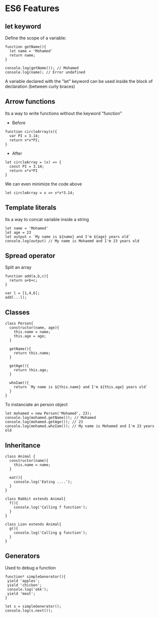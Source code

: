 # ES6 Features

## let keyword

Define the scope of a variable:

```
function getName(){
  let name = 'Mohamed'
  return name;
}

console.log(getName()); // Mohamed
console.log(name); // Error undefined
```
A variable declared with the "let" keyword can be used inside the block of declaration (between curly braces)

## Arrow functions

Its a way to write functions without the keyword "function"

- Before

```
function circleArray(x){
  var PI = 3.14;
  return x*x*PI;
}
```

- After

```
let circleArray = (x) => {
  const PI = 3.14;
  return x*x*PI
}
```

We can even minimize the code above

```
let circleArray = x => x*x*3.14;
```

## Template literals

Its a way to concat variable inside a string

```
let name = 'Mohamed'
let age = 23
let output = `My name is ${name} and I'm ${age} years old`
console.log(output) // My name is Mohaemd and I'm 23 years old
```

## Spread operator

Split an array

```
function add(a,b,c){
  return a+b+c;
}

var l = [1,4,6];
add(...l);
```
## Classes

```
class Person{
  constructor(name, age){
    this.name = name;
    this.age = age;
  }
  
  getName(){
    return this.name;
  }
  
  getAge(){
    return this.age;
  }
  
  whoIam(){
    return `My name is ${this.name} and I'm ${this.age} years old`
  }
}
```

To instanciate an person object

```
let mohamed = new Person('Mohamed', 23);
console.log(mohamed.getName()); // Mohamed
console.log(mohamed.getAge()); // 23 
console.log(mohamed.whoIam()); // My name is Mohamed and I'm 23 years old
```

## Inheritance

```
class Animal {
  constructor(name){
    this.name = name;
  }
  
  eat(){
    console.log('Eating ....');
  }
}

class Rabbit extends Animal{
  f(){
    console.log('Calling f function');
  }
}

class Lion extends Animal{
  g(){
    console.log('Calling g function');
  }
}
```

## Generators

Used to debug a function

```
function* simpleGenerator(){
 yield 'apples';
 yield 'chicken';
 console.log('okk');
 yield 'meat';
}

let s = simpleGenerator();
console.log(s.next());
```
